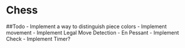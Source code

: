 # Chess

##Todo
    - Implement a way to distinguish piece colors
    - Implement movement
    - Implement Legal Move Detection
    - En Pessant
    - Implement Check
    - Implement Timer?
